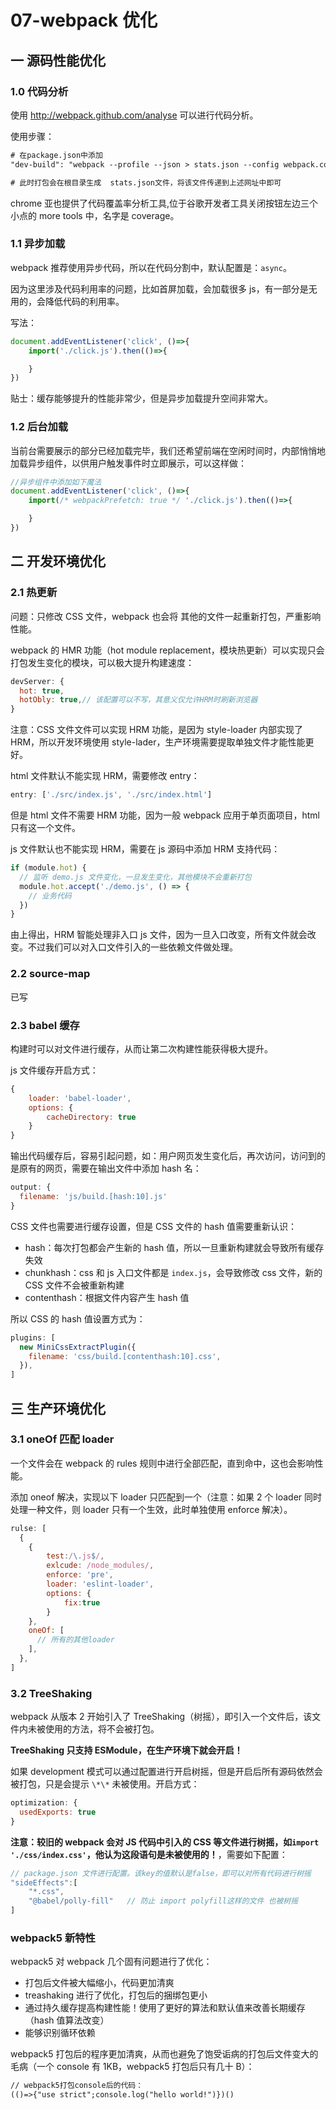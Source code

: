 # 07-webpack 优化

## 一 源码性能优化

### 1.0 代码分析

使用 <http://webpack.github.com/analyse> 可以进行代码分析。

使用步骤：

```txt
# 在package.json中添加
"dev-build": "webpack --profile --json > stats.json --config webpack.config.dev.js"

# 此时打包会在根目录生成  stats.json文件，将该文件传递到上述网址中即可
```

chrome 亚也提供了代码覆盖率分析工具,位于谷歌开发者工具关闭按钮左边三个小点的 more tools 中，名字是 coverage。

### 1.1 异步加载

webpack 推荐使用异步代码，所以在代码分割中，默认配置是：`async`。

因为这里涉及代码利用率的问题，比如首屏加载，会加载很多 js，有一部分是无用的，会降低代码的利用率。

写法：

```js
document.addEventListener('click', ()=>{
    import('./click.js').then(()=>{

    }
})
```

贴士：缓存能够提升的性能非常少，但是异步加载提升空间非常大。

### 1.2 后台加载

当前台需要展示的部分已经加载完毕，我们还希望前端在空闲时间时，内部悄悄地加载异步组件，以供用户触发事件时立即展示，可以这样做：

```js
//异步组件中添加如下魔法
document.addEventListener('click', ()=>{
    import(/* webpackPrefetch: true */ './click.js').then(()=>{

    }
})
```

## 二 开发环境优化

### 2.1 热更新

问题：只修改 CSS 文件，webpack 也会将 其他的文件一起重新打包，严重影响性能。

webpack 的 HMR 功能（hot module replacement，模块热更新）可以实现只会打包发生变化的模块，可以极大提升构建速度：

```js
devServer: {
  hot: true,
  hotObly: true,// 该配置可以不写，其意义仅允许HRM时刷新浏览器
}
```

注意：CSS 文件文件可以实现 HRM 功能，是因为 style-loader 内部实现了 HRM，所以开发环境使用 style-lader，生产环境需要提取单独文件才能性能更好。

html 文件默认不能实现 HRM，需要修改 entry：

```js
entry: ['./src/index.js', './src/index.html']
```

但是 html 文件不需要 HRM 功能，因为一般 webpack 应用于单页面项目，html 只有这一个文件。

js 文件默认也不能实现 HRM，需要在 js 源码中添加 HRM 支持代码：

```js
if (module.hot) {
  // 监听 demo.js 文件变化，一旦发生变化，其他模块不会重新打包
  module.hot.accept('./demo.js', () => {
    // 业务代码
  })
}
```

由上得出，HRM 智能处理非入口 js 文件，因为一旦入口改变，所有文件就会改变。不过我们可以对入口文件引入的一些依赖文件做处理。

### 2.2 source-map

已写

### 2.3 babel 缓存

构建时可以对文件进行缓存，从而让第二次构建性能获得极大提升。

js 文件缓存开启方式：

```js
{
    loader: 'babel-loader',
    options: {
        cacheDirectory: true
    }
}
```

输出代码缓存后，容易引起问题，如：用户网页发生变化后，再次访问，访问到的是原有的网页，需要在输出文件中添加 hash 名：

```js
output: {
  filename: 'js/build.[hash:10].js'
}
```

CSS 文件也需要进行缓存设置，但是 CSS 文件的 hash 值需要重新认识：

- hash：每次打包都会产生新的 hash 值，所以一旦重新构建就会导致所有缓存失效
- chunkhash：css 和 js 入口文件都是 `index.js`，会导致修改 css 文件，新的 CSS 文件不会被重新构建
- contenthash：根据文件内容产生 hash 值

所以 CSS 的 hash 值设置方式为：

```js
plugins: [
  new MiniCssExtractPlugin({
    filename: 'css/build.[contenthash:10].css',
  }),
]
```

## 三 生产环境优化

### 3.1 oneOf 匹配 loader

一个文件会在 webpack 的 rules 规则中进行全部匹配，直到命中，这也会影响性能。

添加 oneof 解决，实现以下 loader 只匹配到一个（注意：如果 2 个 loader 同时处理一种文件，则 loader 只有一个生效，此时单独使用 enforce 解决）。

```js
rulse: [
  {
    {
        test:/\.js$/,
        exlcude: /node_modules/,
        enforce: 'pre',
        loader: 'eslint-loader',
        options: {
            fix:true
        }
    },
    oneOf: [
      // 所有的其他loader
    ],
  },
]
```

### 3.2 TreeShaking

webpack 从版本 2 开始引入了 TreeShaking（树摇），即引入一个文件后，该文件内未被使用的方法，将不会被打包。

**TreeShaking 只支持 ESModule，在生产环境下就会开启！**

如果 development 模式可以通过配置进行开启树摇，但是开启后所有源码依然会被打包，只是会提示 `\*\*` 未被使用。开启方式：

```js
optimization: {
  usedExports: true
}
```

**注意：较旧的 webpack 会对 JS 代码中引入的 CSS 等文件进行树摇，如`import './css/index.css'`，他认为这段语句是未被使用的！**，需要如下配置：

```js
// package.json 文件进行配置。该key的值默认是false，即可以对所有代码进行树摇
"sideEffects":[
    "*.css",
    "@babel/polly-fill"   // 防止 import polyfill这样的文件 也被树摇
]
```

### webpack5 新特性

webpack5 对 webpack 几个固有问题进行了优化：

- 打包后文件被大幅缩小，代码更加清爽
- treashaking 进行了优化，打包后的捆绑包更小
- 通过持久缓存提高构建性能！使用了更好的算法和默认值来改善长期缓存（hash 值算法改变）
- 能够识别循环依赖

webpack5 打包后的程序更加清爽，从而也避免了饱受诟病的打包后文件变大的毛病（一个 console 有 1KB，webpack5 打包后只有几十 B）：

```txt
// webpack5打包console后的代码：
(()=>{"use strict";console.log("hello world!")})()
```
